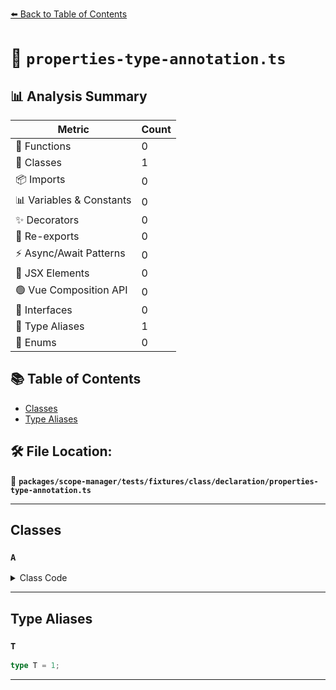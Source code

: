 [⬅️ Back to Table of Contents](../../../../../../index.md)

# 📄 `properties-type-annotation.ts`

## 📊 Analysis Summary

| Metric | Count |
|--------|-------|
| 🔧 Functions | 0 |
| 🧱 Classes | 1 |
| 📦 Imports | 0 |
| 📊 Variables & Constants | 0 |
| ✨ Decorators | 0 |
| 🔄 Re-exports | 0 |
| ⚡ Async/Await Patterns | 0 |
| 💠 JSX Elements | 0 |
| 🟢 Vue Composition API | 0 |
| 📐 Interfaces | 0 |
| 📑 Type Aliases | 1 |
| 🎯 Enums | 0 |

## 📚 Table of Contents

- [Classes](#classes)
- [Type Aliases](#type-aliases)

## 🛠️ File Location:
📂 **`packages/scope-manager/tests/fixtures/class/declaration/properties-type-annotation.ts`**


---

## Classes

### `A`

<details><summary>Class Code</summary>

```ts
class A {
  prop: T;
}
```
</details>


---

## Type Aliases

### `T`

```ts
type T = 1;
```


---
